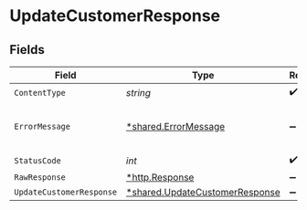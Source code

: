 # UpdateCustomerResponse


## Fields

| Field                                                                           | Type                                                                            | Required                                                                        | Description                                                                     |
| ------------------------------------------------------------------------------- | ------------------------------------------------------------------------------- | ------------------------------------------------------------------------------- | ------------------------------------------------------------------------------- |
| `ContentType`                                                                   | *string*                                                                        | :heavy_check_mark:                                                              | N/A                                                                             |
| `ErrorMessage`                                                                  | [*shared.ErrorMessage](../../models/shared/errormessage.md)                     | :heavy_minus_sign:                                                              | The request made is not valid.                                                  |
| `StatusCode`                                                                    | *int*                                                                           | :heavy_check_mark:                                                              | N/A                                                                             |
| `RawResponse`                                                                   | [*http.Response](https://pkg.go.dev/net/http#Response)                          | :heavy_minus_sign:                                                              | N/A                                                                             |
| `UpdateCustomerResponse`                                                        | [*shared.UpdateCustomerResponse](../../models/shared/updatecustomerresponse.md) | :heavy_minus_sign:                                                              | Success                                                                         |